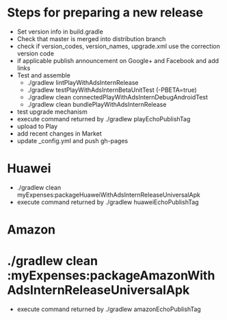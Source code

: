 # Steps for preparing a new release
  
* Set version info in build.gradle
* Check that master is merged into distribution branch
* check if version_codes, version_names, upgrade.xml use the correction version code
* if applicable publish announcement on Google+ and Facebook and add links
* Test and assemble
  * ./gradlew lintPlayWithAdsInternRelease
  * ./gradlew testPlayWithAdsInternBetaUnitTest (-PBETA=true)
  * ./gradlew clean connectedPlayWithAdsInternDebugAndroidTest
  * ./gradlew clean bundlePlayWithAdsInternRelease
* test upgrade mechanism
* execute command returned by ./gradlew playEchoPublishTag
* upload to Play
* add recent changes in Market
* update _config.yml and push gh-pages

# Huawei
* ./gradlew clean myExpenses:packageHuaweiWithAdsInternReleaseUniversalApk
* execute command returned by ./gradlew huaweiEchoPublishTag

# Amazon
# ./gradlew clean :myExpenses:packageAmazonWithAdsInternReleaseUniversalApk
* execute command returned by ./gradlew amazonEchoPublishTag

